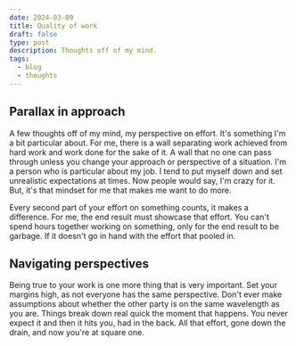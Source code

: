```yaml
---
date: 2024-03-09
title: Quality of work
draft: false
type: post
description: Thoughts off of my mind.
tags:
  - blog
  - thoughts
---
```


## Parallax in approach

A few thoughts off of my mind, my perspective on effort. It's something I'm a bit particular about. For me, there is a wall separating work achieved from hard work and work done for the sake of it. A wall that no one can pass through unless you change your approach or perspective of a situation. I'm a person who is particular about my job. I tend to put myself down and set unrealistic expectations at times. Now people would say, I'm crazy for it. But, it's that mindset for me that makes me want to do more.

Every second part of your effort on something counts, it makes a difference. For me, the end result must showcase that effort. You can't spend hours together working on something, only for the end result to be garbage. If it doesn't go in hand with the effort that pooled in.

<!-- ![xkcd comic 1658 - estimating time](https://imgs.xkcd.com/comics/estimating_time_2x.png) -->

## Navigating perspectives

Being true to your work is one more thing that is very important. Set your margins high, as not everyone has the same perspective. Don't ever make assumptions about whether the other party is on the same wavelength as you are. Things break down real quick the moment that happens. You never expect it and then it hits you, had in the back. All that effort, gone down the drain, and now you're at square one.
